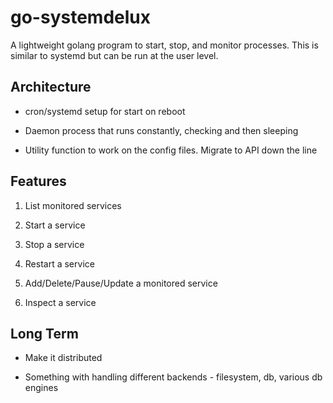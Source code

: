 # go-systemdelux

A lightweight golang program to start, stop, and monitor processes. This is similar to systemd but can be run at the user level.

## Architecture

- cron/systemd setup for start on reboot

- Daemon process that runs constantly, checking and then sleeping

- Utility function to work on the config files. Migrate to API down the line

## Features

1. List monitored services

2. Start a service

3. Stop a service

4. Restart a service

5. Add/Delete/Pause/Update a monitored service

6. Inspect a service

## Long Term

- Make it distributed

- Something with handling different backends - filesystem, db, various db engines
